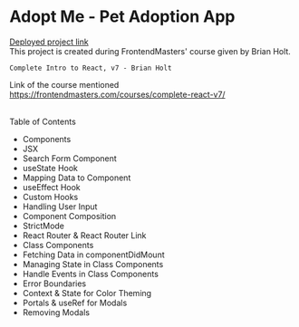 # Adopt Me - Pet Adoption App

[Deployed project link](https://main.d2zamf45w2xsj.amplifyapp.com/)
<br>
This project is created during FrontendMasters' course given by Brian Holt.
```
Complete Intro to React, v7 - Brian Holt
```
Link of the course mentioned <br>
https://frontendmasters.com/courses/complete-react-v7/

<br>
Table of Contents

* Components
* JSX
* Search Form Component
* useState Hook
* Mapping Data to Component
* useEffect Hook
* Custom Hooks
* Handling User Input
* Component Composition
* StrictMode
* React Router & React Router Link
* Class Components
* Fetching Data in componentDidMount
* Managing State in Class Components
* Handle Events in Class Components
* Error Boundaries
* Context & State for Color Theming
* Portals & useRef for Modals
* Removing Modals
